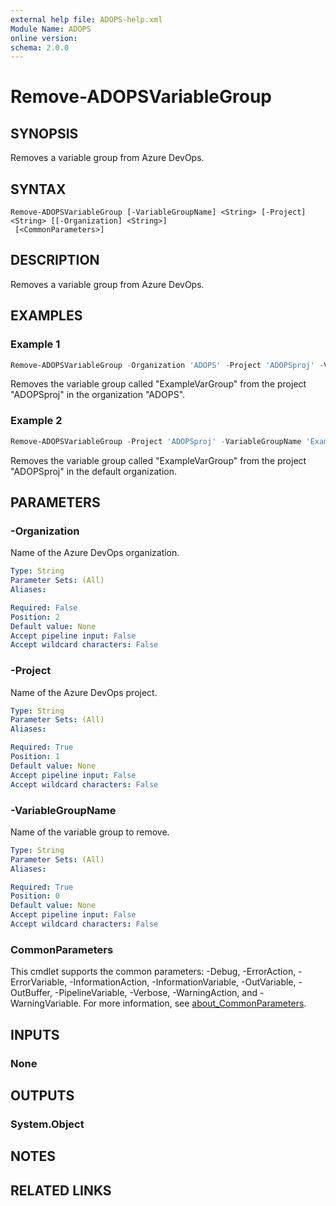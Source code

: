```yaml
---
external help file: ADOPS-help.xml
Module Name: ADOPS
online version:
schema: 2.0.0
---
```


# Remove-ADOPSVariableGroup

## SYNOPSIS

Removes a variable group from Azure DevOps.

## SYNTAX

```
Remove-ADOPSVariableGroup [-VariableGroupName] <String> [-Project] <String> [[-Organization] <String>]
 [<CommonParameters>]
```

## DESCRIPTION

Removes a variable group from Azure DevOps.

## EXAMPLES

### Example 1

```powershell
Remove-ADOPSVariableGroup -Organization 'ADOPS' -Project 'ADOPSproj' -VariableGroupName 'ExampleVarGroup'
```

Removes the variable group called "ExampleVarGroup" from the project "ADOPSproj" in the organization "ADOPS".

### Example 2

```powershell
Remove-ADOPSVariableGroup -Project 'ADOPSproj' -VariableGroupName 'ExampleVarGroup'
```

Removes the variable group called "ExampleVarGroup" from the project "ADOPSproj" in the default organization.

## PARAMETERS

### -Organization

Name of the Azure DevOps organization.

```yaml
Type: String
Parameter Sets: (All)
Aliases:

Required: False
Position: 2
Default value: None
Accept pipeline input: False
Accept wildcard characters: False
```

### -Project

Name of the Azure DevOps project.

```yaml
Type: String
Parameter Sets: (All)
Aliases:

Required: True
Position: 1
Default value: None
Accept pipeline input: False
Accept wildcard characters: False
```

### -VariableGroupName

Name of the variable group to remove.

```yaml
Type: String
Parameter Sets: (All)
Aliases:

Required: True
Position: 0
Default value: None
Accept pipeline input: False
Accept wildcard characters: False
```

### CommonParameters
This cmdlet supports the common parameters: -Debug, -ErrorAction, -ErrorVariable, -InformationAction, -InformationVariable, -OutVariable, -OutBuffer, -PipelineVariable, -Verbose, -WarningAction, and -WarningVariable. For more information, see [about_CommonParameters](http://go.microsoft.com/fwlink/?LinkID=113216).

## INPUTS

### None

## OUTPUTS

### System.Object

## NOTES

## RELATED LINKS
